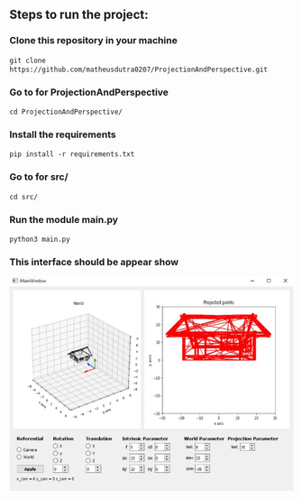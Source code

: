 ## Steps to run the project:

### Clone this repository in your machine

```
git clone https://github.com/matheusdutra0207/ProjectionAndPerspective.git
```

### Go to for ProjectionAndPerspective

```
cd ProjectionAndPerspective/
```

### Install the requirements

```
pip install -r requirements.txt
```

### Go to for src/

```
cd src/
```

### Run the module main.py

```
python3 main.py
```

### This interface should be appear show

![alt text](https://github.com/matheusdutra0207/ProjectionAndPerspective/blob/master/image/interface.JPG)

